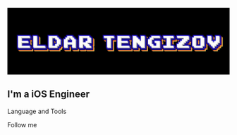 [![Header](https://github.com/madpuncher/madpuncher/blob/main/assets/header.jpg)](https://www.instagram.com/eldar_tengizov)

## I'm a iOS Engineer

Language and Tools 

Follow me

